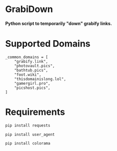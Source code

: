 # GrabiDown
#### Python script to temporarily "down" grabify links.

# Supported Domains
```
_common_domains = [
    "grabify.link",
    "photovault.pics",
    "bathtub.pics",
    "foot.wiki",
    "thisdomainislong.lol",
    "gamergirl.pro",
    "picshost.pics",
]
```

# Requirements
```py
pip install requests
```
```py
pip install user_agent
```
```py
pip install colorama
```
